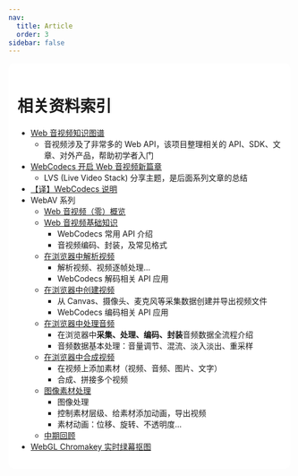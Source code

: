 ```yaml
---
nav:
  title: Article
  order: 3
sidebar: false
---
```


<div style="background: #fff; padding: 16px; border-radius: 10px;">

# 相关资料索引

- [Web 音视频知识图谱](https://github.com/hughfenghen/WebAV-KnowledgeGraph)
  - 音视频涉及了非常多的 Web API，该项目整理相关的 API、SDK、文章、对外产品，帮助初学者入门
- [WebCodecs 开启 Web 音视频新篇章](//hughfenghen.github.io/posts/2023/10/06/webcodecs-new-era-for-media-on-the-web/)
  - LVS (Live Video Stack) 分享主题，是后面系列文章的总结
- [【译】WebCodecs 说明](https://hughfenghen.github.io/posts/2023/10/02/webcodecs-explainer/)
- WebAV 系列
  - [Web 音视频（零）概览](//hughfenghen.github.io/posts/2023/07/16/webav-0-overview/)
  - [Web 音视频基础知识](//hughfenghen.github.io/posts/2023/07/19/webav-1-basic/)
    - WebCodecs 常用 API 介绍
    - 音视频编码、封装，及常见格式
  - [在浏览器中解析视频](//hughfenghen.github.io/posts/2023/07/23/webav-2-parse-video/)
    - 解析视频、视频逐帧处理...
    - WebCodecs 解码相关 API 应用
  - [在浏览器中创建视频](//hughfenghen.github.io/posts/2023/07/31/webav-3-create-video/)
    - 从 Canvas、摄像头、麦克风等采集数据创建并导出视频文件
    - WebCodecs 编码相关 API 应用
  - [在浏览器中处理音频](//hughfenghen.github.io/posts/2023/08/05/webav-4-process-audio/)
    - 在浏览器中**采集、处理、编码、封装**音频数据全流程介绍
    - 音频数据基本处理：音量调节、混流、淡入淡出、重采样
  - [在浏览器中合成视频](//hughfenghen.github.io/posts/2023/08/12/webav-5-combine/)
    - 在视频上添加素材（视频、音频、图片、文字）
    - 合成、拼接多个视频
  - [图像素材处理](//hughfenghen.github.io/posts/2023/08/19/webav-6-process-image/)
    - 图像处理
    - 控制素材层级、给素材添加动画，导出视频
    - 素材动画：位移、旋转、不透明度...
  - [中期回顾](//hughfenghen.github.io/posts/2023/08/19/webav-7-mid-review/)
- [WebGL Chromakey 实时绿幕抠图](https://hughfenghen.github.io/posts/2023/07/07/webgl-chromakey/)

</div>
